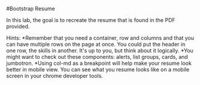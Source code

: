 #Bootstrap Resume

In this lab, the goal is to recreate the resume that is found in the PDF provided.

Hints:
*Remember that you need a container, row and columns and that you can have multiple rows on the page at once. You could put the header in one row, the skills in another. It's up to you, but think about it logically. 
*You might want to check out these components: alerts, list groups, cards, and jumbotron.
*Using col-md as a breakpoint will help make your resume look better in mobile view. You can see what you resume looks like on a mobile screen in your chrome developer tools. 